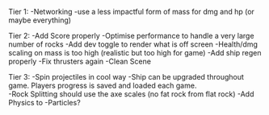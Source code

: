 Tier 1:
-Networking
-use a less impactful form of mass for dmg and hp (or maybe everything)

Tier 2:
-Add Score properly
-Optimise performance to handle a very large number of rocks
-Add dev toggle to render what is off screen
-Health/dmg scaling on mass is too high (realistic but too high for game)
-Add ship regen properly
-Fix thrusters again
-Clean Scene

Tier 3:
-Spin projectiles in cool way 
-Ship can be upgraded throughout game. Players progress is saved and loaded each game.  
-Rock Splitting should use the axe scales (no fat rock from flat rock)
-Add Physics to
	-Particles?